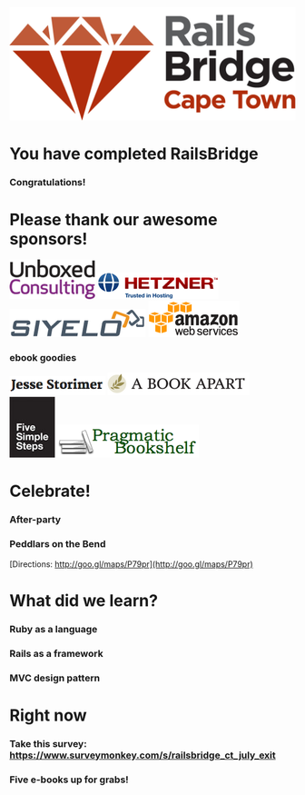 <!SLIDE centereverything bullets>
![Railsbridge](img/rails-bridge-cape-town-logo-large.png)

<!SLIDE bullets incremental>
# You have completed RailsBridge
### Congratulations!

<!SLIDE bullets>
# Please thank our awesome sponsors!

![Unboxed](img/unboxed-logo.png)
![Hetzner](img/hetzner-logo.png)
![Siyelo](img/siyelo-logo.png)
![Amazon](img/aws-logo.png)

### ebook goodies

![Jesse Storimer](img/jesse-logo.png)
![ABookApart](img/aba-logo.png)
![Five Simple Steps](img/fss-logo.jpg)
![PragProg](img/pragprog-logo.png)

<!SLIDE bullets>
# Celebrate!
### After-party
### Peddlars on the Bend
[Directions: http://goo.gl/maps/P79pr](http://goo.gl/maps/P79pr)

<!SLIDE bullets>
# What did we learn?
### Ruby as a language
### Rails as a framework
### MVC design pattern

<!SLIDE bullets>
# Right now
### Take this survey: https://www.surveymonkey.com/s/railsbridge_ct_july_exit
### Five e-books up for grabs!
